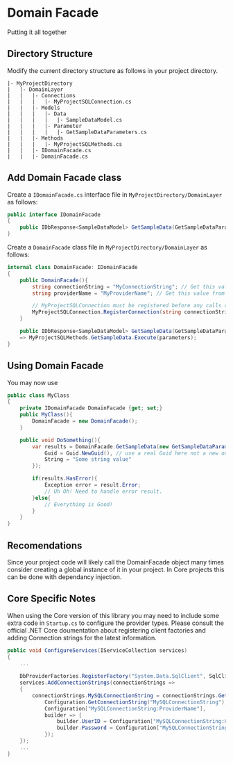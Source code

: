 ﻿# Domain Facade
Putting it all together
## Directory Structure
Modify the current directory structure as follows in your project directory.

```
|- MyProjectDirectory
|	|- DomainLayer
|	|	|- Connections
|	|	|	|- MyProjectSQLConnection.cs
|   |   |- Models
|   |   |   |- Data
|   |   |   |   |- SampleDataModel.cs
|   |   |   |- Parameter
|   |   |   |   |- GetSampleDataParameters.cs
|   |   |- Methods
|	|	|	|- MyProjectSQLMethods.cs
|   |   |- IDomainFacade.cs
|   |   |- DomainFacade.cs
```

## Add Domain Facade class

Create a `IDomainFacade.cs` interface file in `MyProjectDirectory/DomainLayer` as follows:
```csharp
public interface IDomainFacade
{
    public IDbResponse<SampleDataModel> GetSampleData(GetSampleDataParameters parameters);
}
```
Create a `DomainFacade` class file in `MyProjectDirectory/DomainLayer` as follows:
```csharp
internal class DomainFacade: IDomainFacade
{
    public DomainFacade(){
        string connectionString = "MyConnectionString"; // Get this value from a configuration source in real code;
        string providerName = "MyProviderName"; // Get this value from a configuration source in real code;

        // MyProjectSQLConnection must be registered before any calls can be made
        MyProjectSQLConnection.RegisterConnection(string connectionString, string providerName);
    }

    public IDbResponse<SampleDataModel> GetSampleData(GetSampleDataParameters parameters)
    => MyProjectSQLMethods.GetSampleData.Execute(parameters);
}
```

## Using Domain Facade 
You may now use 

```csharp
public class MyClass
{
    private IDomainFacade DomainFacade {get; set;}
    public MyClass(){
        DomainFacade = new DomainFacade();
    }

    public void DoSomething(){
        var results = DomainFacade.GetSampleData(new GetSampleDataParameters(){
            Guid = Guid.NewGuid(), // use a real Guid here not a new one( this is example only)
            String = "Some string value"
        });

        if(results.HasError){
            Exception error = result.Error;
            // Uh Oh! Need to handle error result.
        }else{
            // Everything is Good!
        }
    }
}
```

## Recomendations
Since your project code will likely call the DomainFacade object many times consider creating a global instance of it in your project.
In Core projects this can be done with dependancy injection.

## Core Specific Notes
When using the Core version of this library you may need to include some extra code in `Startup.cs` to configure the provider types.
Please consult the official .NET Core doumentation about registering client factories and adding Connection strings for the latest information.

```csharp
public void ConfigureServices(IServiceCollection services)
{
    ...
        
    DbProviderFactories.RegisterFactory("System.Data.SqlClient", SqlClientFactory.Instance);
    services.AddConnectionStrings(connectionStrings =>
    {
        connectionStrings.MySQLConnectionString = connectionStrings.GetSqlConnection(
            Configuration.GetConnectionString("MySQLConnectionString"),
            Configuration["MySQLConnectionString:ProviderName"],
            builder => {
                builder.UserID = Configuration["MySQLConnectionString:UserID"];
                builder.Password = Configuration["MySQLConnectionString:Password"];
            });
    });
    ...
}
```